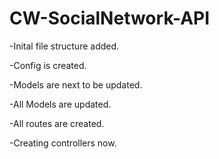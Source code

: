 # CW-SocialNetwork-API

-Inital file structure added.

-Config is created.

-Models are next to be updated.

-All Models are updated.

-All routes are created.

-Creating controllers now.
